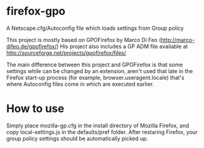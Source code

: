 # firefox-gpo
A Netscape.cfg/Autoconfig file which loads settings from Group policy

This project is mostly based on GPOFirefox by Marco Di Feo
(http://marco-difeo.de/gpofirefox/)
His project also includes a GP ADM file available at http://sourceforge.net/projects/gpofirefox/files/

The main difference between this project and GPOFirefox is that some settings while can be changed by an
extension, aren't used that late in the Firefox start-up process (for example, browser.useragent.locale)
that's where Autoconfig  files come in which are executed earlier.

# How to use

Simply place mozilla-gp.cfg in the install directory of Mozilla Firefox, and copy local-settings.js in the
defaults/pref folder. After restaring Firefox, your group policy settings should be automatically picked up.